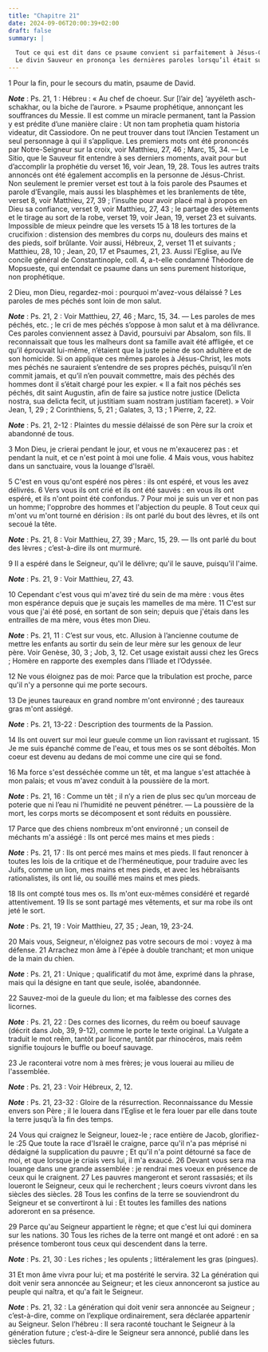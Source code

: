 ```yaml
---
title: "Chapitre 21"
date: 2024-09-06T20:00:39+02:00
draft: false
summary: |
  
  Tout ce qui est dit dans ce psaume convient si parfaitement à Jésus-Christ, qu’il paraît moins une prophétie qu’une histoire de ses humiliations, de ses souffrances et de la gloire dont elles ont été suivies.
  Le divin Sauveur en prononça les dernières paroles lorsqu’il était sur la croix.
---
```



1 Pour la fin, pour le secours du matin, psaume de David.

***Note*** :  Ps. 21, 1 : Hébreu : « Au chef de choeur. Sur [l’air de] ‘ayyéleth asch-schakhar, ou la biche de l’aurore. » Psaume prophétique, annonçant les souffrances du Messie. Il est comme un miracle permanent, tant la Passion y est prédite d’une manière claire : Ut non tam prophetia quam historia videatur, dit Cassiodore. On ne peut trouver dans tout l’Ancien Testament un seul personnage à qui il s’applique. Les premiers mots ont été prononcés par Notre-Seigneur sur la croix, voir Matthieu, 27, 46 ; Marc, 15, 34. ― Le Sitio, que le Sauveur fit entendre à ses derniers moments, avait pour but d’accomplir la prophétie du verset 16, voir Jean, 19, 28. Tous les autres traits annoncés ont été également accomplis en la personne de Jésus-Christ. Non seulement le premier verset est tout à la fois parole des Psaumes et parole d’Evangile, mais aussi les blasphèmes et les branlements de tête, verset 8, voir Matthieu, 27, 39 ; l’insulte pour avoir placé mal à propos en Dieu sa confiance, verset 9, voir Matthieu, 27, 43 ; le
partage des vêtements et le tirage au sort de la robe, verset 19, voir Jean, 19, verset 23 et suivants. Impossible de mieux peindre que les versets 15 à 18 les tortures de la crucifixion : distension des membres du corps nu, douleurs des mains et des pieds, soif brûlante. Voir aussi, Hébreux, 2, verset 11 et suivants ; Matthieu, 28, 10 ; Jean, 20, 17 et Psaumes, 21, 23. Aussi l’Eglise, au IVe concile général de Constantinople, coll. 4, a-t-elle condamné Théodore de Mopsueste, qui entendait ce psaume dans un sens purement historique, non prophétique.


2 Dieu, mon Dieu, regardez-moi : pourquoi m'avez-vous délaissé ? Les paroles de mes péchés sont loin de mon salut.

***Note*** :  Ps. 21, 2 : Voir Matthieu, 27, 46 ; Marc, 15, 34. ― Les paroles de mes péchés, etc. ; le cri de mes péchés s’oppose à mon salut et à ma délivrance. Ces paroles conviennent assez à David, poursuivi par Absalom, son fils. Il reconnaissait que tous les malheurs dont sa famille avait été affligée, et ce qu’il éprouvait lui-même, n’étaient que la juste peine de son adultère et de son homicide. Si on applique ces mêmes paroles à Jésus-Christ, les mots mes péchés ne sauraient s’entendre de ses propres péchés, puisqu’il n’en commit jamais, et qu’il n’en pouvait commettre, mais des péchés des hommes dont il s’était chargé pour les expier. « Il a fait nos péchés ses péchés, dit saint Augustin, afin de faire sa justice notre justice (Delicta nostra, sua delicta fecit, ut justitiam suam nostram justitiam faceret). » Voir Jean, 1, 29 ; 2 Corinthiens, 5, 21 ; Galates, 3, 13 ; 1 Pierre, 2, 22.

***Note*** :  Ps. 21, 2-12 : Plaintes du messie délaissé de son Père sur la croix et abandonné de tous.

3 Mon Dieu, je crierai pendant le jour, et vous ne m'exaucerez pas : et pendant la nuit, et ce n'est point à moi une folie. 4 Mais vous, vous habitez dans un sanctuaire, vous la louange d'Israël.


5 C'est en vous qu'ont espéré nos pères : ils ont espéré, et vous les avez délivrés. 6 Vers vous ils ont crié et ils ont été sauvés : en vous ils ont espéré, et ils n'ont point été confondus. 7 Pour moi je suis un ver et non pas un homme; l'opprobre des hommes et l'abjection du peuple. 8 Tout ceux qui m'ont vu m'ont tourné en dérision : ils ont parlé du bout des lèvres, et ils ont secoué la tête.

***Note*** :  Ps. 21, 8 : Voir Matthieu, 27, 39 ; Marc, 15, 29. ― Ils ont parlé du bout des lèvres ; c’est-à-dire ils ont murmuré.


9 Il a espéré dans le Seigneur, qu'il le délivre; qu'il le sauve, puisqu'il l'aime.

***Note*** :  Ps. 21, 9 : Voir Matthieu, 27, 43.

10 Cependant c'est vous qui m'avez tiré du sein de ma mère : vous êtes mon espérance depuis que je suçais les mamelles de ma mère. 11 C'est sur vous que j'ai été posé, en sortant de son sein; depuis que j'étais dans les entrailles de ma mère, vous êtes mon Dieu.

***Note*** :  Ps. 21, 11 : C’est sur vous, etc. Allusion à l’ancienne coutume de mettre les enfants au sortir du sein de leur mère sur les genoux de leur père. Voir Genèse, 30, 3 ; Job, 3, 12. Cet usage existait aussi chez les Grecs ; Homère en rapporte des exemples dans l’Iliade et l’Odyssée.

12 Ne vous éloignez pas de moi: Parce que la tribulation est proche, parce qu'il n'y a personne qui me porte secours.


13 De jeunes taureaux en grand nombre m'ont environné ; des taureaux gras m'ont assiégé.

***Note*** :  Ps. 21, 13-22 : Description des tourments de la Passion.

14 Ils ont ouvert sur moi leur gueule comme un lion ravissant et rugissant. 15 Je me suis épanché comme de l'eau, et tous mes os se sont déboîtés. Mon coeur est devenu au dedans de moi comme une cire qui se fond.


16 Ma force s'est desséchée comme un têt, et ma langue s'est attachée à mon palais; et vous m'avez conduit à la poussière de la mort.

***Note*** :  Ps. 21, 16 : Comme un têt ; il n’y a rien de plus sec qu’un morceau de poterie que ni l’eau ni l’humidité ne peuvent pénétrer. ― La poussière de la mort, les corps morts se décomposent et sont réduits en poussière.

17 Parce que des chiens nombreux m'ont environné ; un conseil de méchants m'a assiégé : Ils ont percé mes mains et mes pieds :

***Note*** :  Ps. 21, 17 : Ils ont percé mes mains et mes pieds. Il faut renoncer à toutes les lois de la critique et de l’herméneutique, pour traduire avec les Juifs, comme un lion, mes mains et mes pieds, et avec les hébraïsants rationalistes, ils ont lié, ou souillé mes mains et mes pieds.

18 Ils ont compté tous mes os. Ils m'ont eux-mêmes considéré et regardé attentivement. 19 Ils se sont partagé mes vêtements, et sur ma robe ils ont jeté le sort.

***Note*** :  Ps. 21, 19 : Voir Matthieu, 27, 35 ; Jean, 19, 23-24.


20 Mais vous, Seigneur, n'éloignez pas votre secours de moi : voyez à ma défense. 21 Arrachez mon âme à l'épée à double tranchant; et mon unique de la main du chien.

***Note*** :  Ps. 21, 21 : Unique ; qualificatif du mot âme, exprimé dans la phrase, mais qui la désigne en tant que seule, isolée, abandonnée.

22 Sauvez-moi de la gueule du lion; et ma faiblesse des cornes des licornes.

***Note*** :  Ps. 21, 22 : Des cornes des licornes, du reêm ou boeuf sauvage (décrit dans Job, 39, 9-12), comme le porte le texte original. La Vulgate a traduit le mot reêm, tantôt par licorne, tantôt par rhinocéros, mais reêm signifie toujours le buffle ou boeuf sauvage.


23 Je raconterai votre nom à mes frères; je vous louerai au milieu de l'assemblée.

***Note*** :  Ps. 21, 23 : Voir Hébreux, 2, 12.

***Note*** :  Ps. 21, 23-32 : Gloire de la résurrection. Reconnaissance du Messie envers son Père ; il le louera dans l’Eglise et le fera louer par elle dans toute la terre jusqu’à la fin des temps.

24 Vous qui craignez le Seigneur, louez-le ; race entière de Jacob, glorifiez-le :25 Que toute la race d'Israël le craigne, parce qu'il n'a pas méprisé ni dédaigné la supplication du pauvre ; Et qu'il n'a point détourné sa face de moi, et que lorsque je criais vers lui, il m'a exaucé. 26 Devant vous sera ma louange dans une grande assemblée : je rendrai mes voeux en présence de ceux qui le craignent. 27 Les pauvres mangeront et seront rassasiés; et ils loueront le Seigneur, ceux qui le recherchent ; leurs coeurs vivront dans les siècles des siècles. 28 Tous les confins de la terre se souviendront du Seigneur et se convertiront à lui : Et toutes les familles des nations adoreront en sa présence.


29 Parce qu'au Seigneur appartient le règne; et que c'est lui qui dominera sur les nations. 30 Tous les riches de la terre ont mangé et ont adoré : en sa présence tomberont tous ceux qui descendent dans la terre.

***Note*** :  Ps. 21, 30 : Les riches ; les opulents ; littéralement les gras (pingues).

31 Et mon âme vivra pour lui; et ma postérité le servira. 32 La génération qui doit venir sera annoncée au Seigneur; et les cieux annonceront sa justice au peuple qui naîtra, et qu'a fait le Seigneur.

***Note*** :  Ps. 21, 32 : La génération qui doit venir sera annoncée au Seigneur ; c’est-à-dire, comme on l’explique ordinairement, sera déclarée appartenir au Seigneur. Selon l’hébreu : Il sera raconté touchant le Seigneur à la génération future ; c’est-à-dire le Seigneur sera annoncé, publié dans les siècles futurs.

